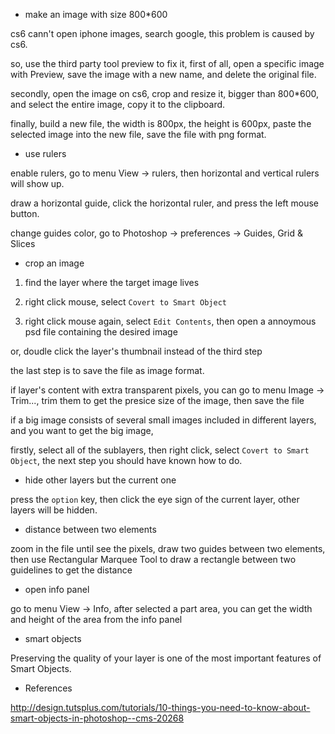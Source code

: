 * make an image with size 800*600

cs6 cann't open iphone images, search google, this problem is caused by cs6.

so, use the third party tool preview to fix it, first of all, open a
specific image with Preview, save the image with a new name, and delete the
original file.

secondly, open the image on cs6, crop and resize it, bigger than
800*600, and select the entire image, copy it to the clipboard.

finally, build a new file, the width is 800px, the height is 600px, paste the
selected image into the new file, save the file with png format.

* use rulers

enable rulers, go to menu View -> rulers, then horizontal and vertical rulers will show up.

draw a horizontal guide, click the horizontal ruler, and press the left mouse button.

change guides color, go to Photoshop -> preferences -> Guides, Grid & Slices

* crop an image

1. find the layer where the target image lives

2. right click mouse, select `Covert to Smart Object`

3. right click mouse again, select `Edit Contents`, then open a annoymous psd file containing the desired image

or, doudle click the layer's thumbnail instead of the third step

the last step is to save the file as image format.

if layer's content with extra transparent pixels, you can go to menu Image -> Trim...,
trim them to get the presice size of the image, then save the file

if a big image consists of several small images included in different layers, and you want to get the big image,

firstly, select all of the sublayers, then right click, select `Covert to Smart Object`, the next step you
should have known how to do.

* hide other layers but the current one

press the `option` key, then click the eye sign of the current layer, other layers will be hidden.

* distance between two elements

zoom in the file until see the pixels, draw two guides between two elements, then use Rectangular Marquee Tool
to draw a rectangle between two guidelines to get the distance

* open info panel

go to menu View -> Info, after selected a part area, you can get the width and height of the area from the info panel

* smart objects

Preserving the quality of your layer is one of the most important features of Smart Objects.

* References

http://design.tutsplus.com/tutorials/10-things-you-need-to-know-about-smart-objects-in-photoshop--cms-20268
